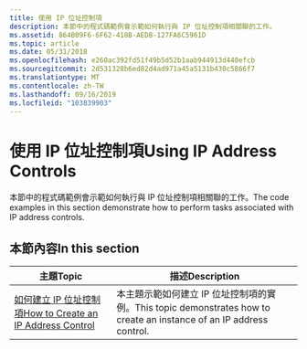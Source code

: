 ```yaml
---
title: 使用 IP 位址控制項
description: 本節中的程式碼範例會示範如何執行與 IP 位址控制項相關聯的工作。
ms.assetid: 864B09F6-6F62-418B-AEDB-127FA6C5961D
ms.topic: article
ms.date: 05/31/2018
ms.openlocfilehash: e260ac392fd51f49b5d52b1aab944913d440efcb
ms.sourcegitcommit: 2d531328b6ed82d4ad971a45a5131b430c5866f7
ms.translationtype: MT
ms.contentlocale: zh-TW
ms.lasthandoff: 09/16/2019
ms.locfileid: "103839903"
---
```

# <a name="using-ip-address-controls"></a><span data-ttu-id="d9ea5-103">使用 IP 位址控制項</span><span class="sxs-lookup"><span data-stu-id="d9ea5-103">Using IP Address Controls</span></span>

<span data-ttu-id="d9ea5-104">本節中的程式碼範例會示範如何執行與 IP 位址控制項相關聯的工作。</span><span class="sxs-lookup"><span data-stu-id="d9ea5-104">The code examples in this section demonstrate how to perform tasks associated with IP address controls.</span></span>

## <a name="in-this-section"></a><span data-ttu-id="d9ea5-105">本節內容</span><span class="sxs-lookup"><span data-stu-id="d9ea5-105">In this section</span></span>



| <span data-ttu-id="d9ea5-106">主題</span><span class="sxs-lookup"><span data-stu-id="d9ea5-106">Topic</span></span>                                                                              | <span data-ttu-id="d9ea5-107">描述</span><span class="sxs-lookup"><span data-stu-id="d9ea5-107">Description</span></span>                                                                            |
|------------------------------------------------------------------------------------|----------------------------------------------------------------------------------------|
| [<span data-ttu-id="d9ea5-108">如何建立 IP 位址控制項</span><span class="sxs-lookup"><span data-stu-id="d9ea5-108">How to Create an IP Address Control</span></span>](create-an-ip-address-control.md)<br/> | <span data-ttu-id="d9ea5-109">本主題示範如何建立 IP 位址控制項的實例。</span><span class="sxs-lookup"><span data-stu-id="d9ea5-109">This topic demonstrates how to create an instance of an IP address control.</span></span><br/> |



 

 

 





